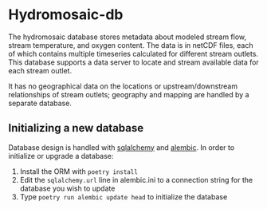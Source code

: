 Hydromosaic-db
===============

The hydromosaic database stores metadata about modeled stream flow, stream temperature, and oxygen content. The data is in netCDF files, each of which contains multiple timeseries calculated for different stream outlets. This database supports a data server to locate and stream available data for each stream outlet. 

It has no geographical data on the locations or upstream/downstream relationships of stream outlets; geography and mapping are handled by a separate database.

Initializing a new database
---------------------------

Database design is handled with [sqlalchemy](https://www.sqlalchemy.org/) and [alembic](https://alembic.sqlalchemy.org/en/latest/). In order to initialize or upgrade a database:

1. Install the ORM with `poetry install`
1. Edit the `sqlalchemy.url` line in alembic.ini to a connection string for the database you wish to update
1. Type `poetry run alembic update head` to initialize the database